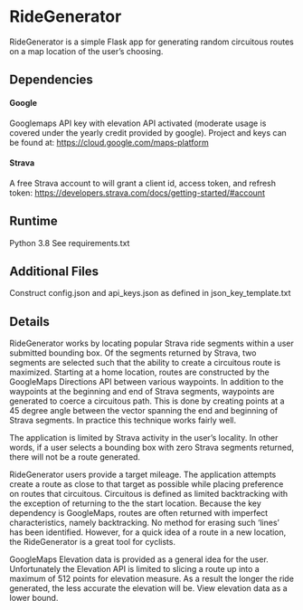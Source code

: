 # RideGenerator

RideGenerator is a simple Flask app for generating random circuitous routes on a map location of the user’s choosing. 

## Dependencies
#### Google
Googlemaps API key with elevation API activated (moderate usage is covered under the yearly credit provided by google). Project and keys can be found at: https://cloud.google.com/maps-platform

#### Strava
A free Strava account to will grant a client id, access token, and refresh token:
https://developers.strava.com/docs/getting-started/#account

## Runtime
Python 3.8
See requirements.txt

## Additional Files
Construct config.json and api_keys.json as defined in json_key_template.txt

## Details
RideGenerator works by locating popular Strava ride segments within a user submitted bounding box. Of the segments returned by Strava, two segments are selected such that the ability to create a circuitous route is maximized. Starting at a home location, routes are constructed by the GoogleMaps Directions API between various waypoints. In addition to the waypoints at the beginning and end of Strava segments, waypoints are generated to coerce a circuitous path. This is done by creating  points at a 45 degree angle between the vector spanning the end and beginning of Strava segments. In practice this technique works fairly well. 

The application is limited by Strava activity in the user’s locality. In other words, if a user selects a bounding box with zero Strava segments returned, there will not be a route generated.

RideGenerator users provide a target mileage. The application attempts create a route as close to that target as possible while placing preference on routes that circuitous. Circuitous is defined as limited backtracking with the exception of returning to the the start location. Because the key dependency is GoogleMaps, routes are often returned with imperfect characteristics, namely backtracking. No method for erasing such ‘lines’ has been identified. However, for a quick idea of a route in a new location, the RideGenerator is a great tool for cyclists.

GoogleMaps Elevation data is provided as a general idea for the user. Unfortunately the Elevation API is limited to slicing a route up into a maximum of 512 points for elevation measure. As a result the longer the ride generated, the less accurate the elevation will be. View elevation data as a lower bound.

